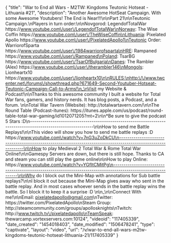 {
    "title": "War to End all Wars - M2TW: Kingdoms Teutonic Hotseat - Lithuania #21",
    "description": "Another Awesome HotSeat Campaign.  With some Awesome Youtubers! The End is Near!!!\n\nPart 21\n\nTeutonic Campaign.\nPlayers in turn order:\n\nNovgorod: LegendofTotalWar https:\/\/www.youtube.com\/user\/LegendofTotalWar\nNorway: The Wise Coffin https:\/\/www.youtube.com\/user\/TheWiseCoffin\nLithuania: Pixelated Apollo https:\/\/www.youtube.com\/user\/PixelatedApollo1\nTeutonic Order: WarriorofSparta https:\/\/www.youtube.com\/user\/1984warriorofsparta\nHRE: Rampaned https:\/\/www.youtube.com\/user\/Rampaned\nPoland: TsarBG https:\/\/www.youtube.com\/user\/TsarOfBulgaria\nDanes: The Rambler (Alex) https:\/\/www.youtube.com\/user\/therambler146\nMongols: Lionheartx10 https:\/\/www.youtube.com\/user\/lionheartx10\n\nRULES:\nhttp:\/\/www.twcenter.net\/forums\/showthread.php?671649-Second-Youtuber-Hotseat-Teutonic-Campaign-Call-to-Arms!\n_\nVisit my Website & Podcast!\n\nThanks to this awesome community I built a website for Total War fans, gamers, and history nerds.  It has blog posts, a Podcast, and a forum.  \n\nTotal War Tavern (Website): http:\/\/totalwartavern.com\/\n\nThe Round Table (Podcast-itunes): https:\/\/itunes.apple.com\/us\/podcast\/round-table-total-war-gaming\/id1012071205?mt=2\n\n*Be sure to give the podcast 5 Stars :D\n-------------------------------------------------------------------------------------------------------------\n\nHow to send me Battle Replays!\n\nThis video will show you how to send me battle replays :D https:\/\/www.youtube.com\/watch?v=7nG3uZoDkCU\n-------------------------------------------------------------------------------------------------------------\n\nHow to play Medieval 2 Total War & Rome Total War Online!\n\nGamespy Servers are down, but there is still hope.  Thanks to CA and steam you can still play the game online\n\nHow to play Online: https:\/\/www.youtube.com\/watch?v=YGfItCMitPg\n-------------------------------------------------------------------------------------------------------------\n\nWhy do I block out the Mini-Map with annotations for Sub battle replays?\n\nI block it out because the Mini-Map gives away who sent in the battle replay.  And in most cases whoever sends in the battle replay wins the battle.  So I block it to keep it a surprise :D  \n\n_\n\nConnect With me!\n\nEmail: pixelatedapollo@gmail.com\nTwitter: https:\/\/twitter.com\/PixelatedApollo\nSteam Group:  http:\/\/steamcommunity.com\/groups\/apollosknights\nTwitch: http:\/\/www.twitch.tv\/pixelatedapollo\nTeamSpeak: thewarcamp.vortexservers.com:10124",
    "videoid": "117405339",
    "date_created": "1454018403",
    "date_modified": "1506478241",
    "type": "captivate",
    "layout": "video",
    "url": "\/v\/war-to-end-all-wars-m2tw-kingdoms-teutonic-hotseat-lithuania-21\/117405339"
}